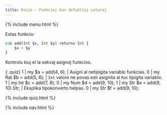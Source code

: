 ```yaml
---
title: Kvizo — Funkcioj kun defaŭltaj valoroj
---
```


{% include menu.html %}

Estas funkcio:

```raku
sub add(Int $x, Int $y) returns Int {
    $x + $y
}
```

Kontrolu kiuj el la sekvaj asignoj funkcios.

{:.quiz}
1 | my $a = add(4, 6); | Asigni al netipigita variablo funkcias.
0 | my Rat $b = add(5, 6); | `Int` valoro ne povas esti asignita al `Rat` tipigita variablo.
1 | my Int $c = add(7, 8);
0 | my Num $d = add(9, 10);
1 | my Str $e = add(9, 10).Str; | Eksplika tipokonverto helpas.
0 | my Str $f = add(9, 10);

{% include quiz.html %}

{% include nav.html %}